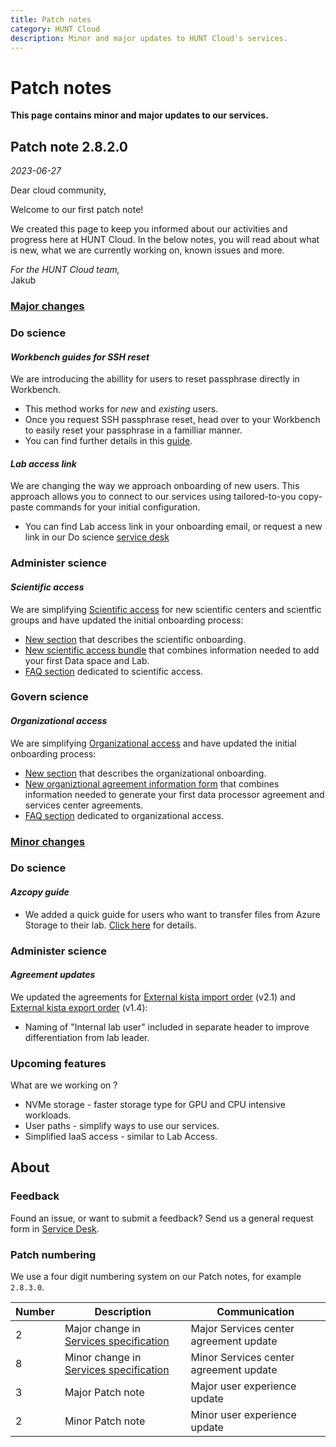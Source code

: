 ```yaml
---
title: Patch notes
category: HUNT Cloud
description: Minor and major updates to HUNT Cloud's services.
---
```


# Patch notes

**This page contains minor and major updates to our services.**

## Patch note 2.8.2.0

*2023-06-27*

Dear cloud community, 

Welcome to our first patch note!

We created this page to keep you informed about our activities and progress here at HUNT Cloud. In the below notes, you will read about what is new, what we are currently working on, known issues and more.

*For the HUNT Cloud team,*  
Jakub

### <u>Major changes</u>

### Do science

#### *Workbench guides for SSH reset*

We are introducing the abillity for users to reset passphrase directly in Workbench.

* This method works for *new* and *existing* users. 
* Once you request SSH passphrase reset, head over to your Workbench to easily reset your passphrase in a familliar manner. 
* You can find further details in this [guide](/do-science/guides/configure-ssh-workbench/#ssh-passphrase-reset-in-workbench).


#### *Lab access link*

We are changing the way we approach onboarding of new users. This approach allows you to connect to our services using tailored-to-you copy-paste commands for your initial configuration.

* You can find Lab access link in your onboarding email, or request a new link in our Do science [service desk](/do-science/service-desk/#request-lab-access-reissue)


### Administer science

#### *Scientific access*

We are simplifying [Scientific access](/administer-science/scientific-access/) for new scientific centers and scientfic groups and have updated the initial onboarding process: 

* [New section](/administer-science/scientific-access/) that describes the scientific onboarding.
* [New scientific access bundle](/administer-science/scientific-access/#order-scientific-access) that combines information needed to add your first Data space and Lab. 
* [FAQ section](/administer-science/scientific-access/faq/) dedicated to scientific access.


### Govern science

#### *Organizational access*

We are simplifying [Organizational access](/govern-science/organizational-access/) and have updated the initial onboarding process:

* [New section](/govern-science/organizational-access/) that describes the organizational onboarding.
* [New organiztional agreement information form](/govern-science/organizational-access/#request-organizational-agreements) that combines information needed to generate your first data processor agreement and services center agreements. 
* [FAQ section](/govern-science/organizational-access/faq/) dedicated to organizational access.


### <u>Minor changes</u>

### Do science

#### *Azcopy guide*

* We added a quick guide for users who want to transfer files from Azure Storage to their lab. [Click here](/do-science/tools/transfer/azcopy) for details.

### Administer science

#### *Agreement updates* 

We updated the agreements for [External kista import order](/administer-science/agreements/downloads/#external-kista-import-order) (v2.1) and [External kista export order](/administer-science/agreements/downloads/#external-kista-export-order) (v1.4): 

* Naming of "Internal lab user" included in separate header to improve differentiation from lab leader.

  
### Upcoming features

What are we working on ? 

* NVMe storage - faster storage type for GPU and CPU intensive workloads.
* User paths - simplify ways to use our services.
* Simplified IaaS access - similar to Lab Access.


## About 

### Feedback

Found an issue, or want to submit a feedback? Send us a general request form in [Service Desk](/do-science/service-desk/#general-service-request).

### Patch numbering

We use a four digit numbering system on our Patch notes, for example `2.8.3.0`. 

| Number | Description | Communication |
| ---- | ---- | ---- | 
| 2 | Major change in [Services specification](/administer-science/services/specifications/) | Major Services center agreement update | 
| 8 | Minor change in [Services specification](/administer-science/services/specifications/) | Minor Services center agreement update |
| 3 | Major Patch note | Major user experience update | 
| 2 | Minor Patch note | Minor user experience update | 

